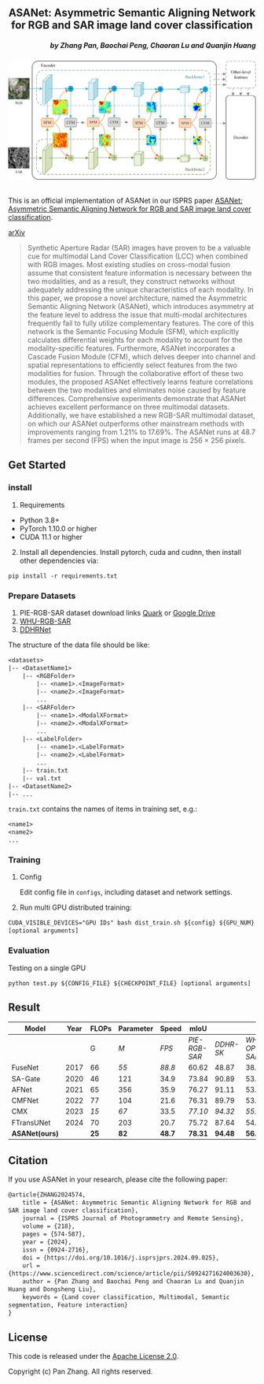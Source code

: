 <h2 align="center">ASANet: Asymmetric Semantic Aligning Network for RGB and SAR image land cover classification</h2>

<h5 align="right">by Zhang Pan, Baochai Peng, Chaoran Lu and Quanjin Huang</h5>


<div align="center">
  <img src="https://raw.githubusercontent.com/whu-pzhang/ASANet/main/assets/ASANet_arch.jpg"><br><br>
</div>


This is an official implementation of ASANet in our ISPRS paper [ASANet: Asymmetric Semantic Aligning Network for RGB and SAR image land cover classification](https://www.sciencedirect.com/science/article/abs/pii/S0924271624003630).

[arXiv](https://arxiv.org/abs/2412.02044)

>Synthetic Aperture Radar (SAR) images have proven to be a valuable cue for multimodal Land Cover Classification (LCC) when combined with RGB images. Most existing studies on cross-modal fusion assume that consistent feature information is necessary between the two modalities, and as a result, they construct networks without adequately addressing the unique characteristics of each modality. In this paper, we propose a novel architecture, named the Asymmetric Semantic Aligning Network (ASANet), which introduces asymmetry at the feature level to address the issue that multi-modal architectures frequently fail to fully utilize complementary features. The core of this network is the Semantic Focusing Module (SFM), which explicitly calculates differential weights for each modality to account for the modality-specific features. Furthermore, ASANet incorporates a Cascade Fusion Module (CFM), which delves deeper into channel and spatial representations to efficiently select features from the two modalities for fusion. Through the collaborative effort of these two modules, the proposed ASANet effectively learns feature correlations between the two modalities and eliminates noise caused by feature differences. Comprehensive experiments demonstrate that ASANet achieves excellent performance on three multimodal datasets. Additionally, we have established a new RGB-SAR multimodal dataset, on which our ASANet outperforms other mainstream methods with improvements ranging from 1.21% to 17.69%. The ASANet runs at 48.7 frames per second (FPS) when the input image is 256 × 256 pixels.



## Get Started

### install

1. Requirements

* Python 3.8+
* PyTorch 1.10.0 or higher
* CUDA 11.1 or higher


2. Install all dependencies. Install pytorch, cuda and cudnn, then install other dependencies via:

```
pip install -r requirements.txt
```

### Prepare Datasets

1. PIE-RGB-SAR dataset download links [Quark](https://pan.quark.cn/s/383b348cbbea) or [Google Drive](https://drive.google.com/file/d/1O7gNoRTHfxM7ih3CJprvlBijqwYccn2C/view?usp=sharing)
2. [WHU-RGB-SAR](https://github.com/AmberHen/WHU-OPT-SAR-dataset)
3. [DDHRNet](https://github.com/XD-MG/DDHRNet/tree/main)


The structure of the data file should be like:

```shell
<datasets>
|-- <DatasetName1>
    |-- <RGBFolder>
        |-- <name1>.<ImageFormat>
        |-- <name2>.<ImageFormat>
        ...
    |-- <SARFolder>
        |-- <name1>.<ModalXFormat>
        |-- <name2>.<ModalXFormat>
        ...
    |-- <LabelFolder>
        |-- <name1>.<LabelFormat>
        |-- <name2>.<LabelFormat>
        ...
    |-- train.txt
    |-- val.txt
|-- <DatasetName2>
|-- ...
```


`train.txt` contains the names of items in training set, e.g.:

```shell
<name1>
<name2>
...
```
### Training

1. Config

    Edit config file in `configs`, including dataset and network settings.

2. Run multi GPU distributed training:
 
```shell
CUDA_VISIBLE_DEVICES="GPU IDs" bash dist_train.sh ${config} ${GPU_NUM} [optional arguments]
```

### Evaluation

Testing on a single GPU

```shell
python test.py ${CONFIG_FILE} ${CHECKPOINT_FILE} [optional arguments]
```

## Result

| Model            | Year | FLOPs  | Parameter | Speed    | mIoU          |           |               |
| ---------------- | ---- | ------ | --------- | -------- | ------------- | --------- | ------------- |
|                  |      | G      | *M*       | *FPS*    | *PIE-RGB-SAR* | *DDHR-SK* | *WHU-OPT-SAR* |
| FuseNet          | 2017 | 66     | *55*      | *88.8*   | 60.62         | 48.87     | 38.01         |
| SA-Gate          | 2020 | 46     | 121       | 34.9     | 73.84         | 90.89     | 53.17         |
| AFNet            | 2021 | 65     | 356       | 35.9     | 76.27         | 91.11     | 53.57         |
| CMFNet           | 2022 | 77     | 104       | 21.6     | 76.31         | 89.79     | 53.72         |
| CMX              | 2023 | *15*   | *67*      | 33.5     | *77.10*       | *94.32*   | *55.68*       |
| FTransUNet       | 2024 | 70     | 203       | 20.7     | 75.72         | 87.64     | 54.47         |
| **ASANet(ours)** |      | **25** | **82**    | **48.7** | **78.31**     | **94.48** | **56.11**     |



## Citation

If you use ASANet in your research, please cite the following paper:

```text
@article{ZHANG2024574,
    title = {ASANet: Asymmetric Semantic Aligning Network for RGB and SAR image land cover classification},
    journal = {ISPRS Journal of Photogrammetry and Remote Sensing},
    volume = {218},
    pages = {574-587},
    year = {2024},
    issn = {0924-2716},
    doi = {https://doi.org/10.1016/j.isprsjprs.2024.09.025},
    url = {https://www.sciencedirect.com/science/article/pii/S0924271624003630},
    author = {Pan Zhang and Baochai Peng and Chaoran Lu and Quanjin Huang and Dongsheng Liu},
    keywords = {Land cover classification, Multimodal, Semantic segmentation, Feature interaction}
}
```

## License

This code is released under the [Apache License 2.0](https://github.com/whu-pzhang/ASANet/blob/main/LICENSE).

Copyright (c) Pan Zhang. All rights reserved.


